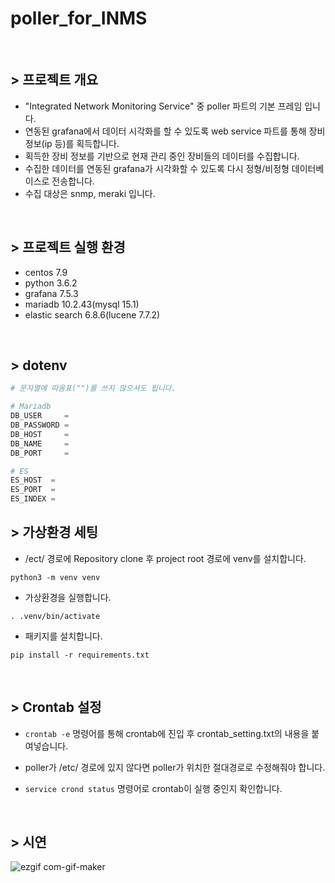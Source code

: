# poller_for_INMS

</br>

## > 프로젝트 개요

- "Integrated Network Monitoring Service" 중 poller 파트의 기본 프레임 입니다.
- 연동된 grafana에서 데이터 시각화를 할 수 있도록 web service 파트를 통해 장비정보(ip 등)를 획득합니다.
- 획득한 장비 정보를 기반으로 현재 관리 중인 장비들의 데이터를 수집합니다.
- 수집한 데이터를 연동된 grafana가 시각화할 수 있도록 다시 정형/비정형 데이터베이스로 전송합니다.
- 수집 대상은 snmp, meraki 입니다.

</br>

## > 프로젝트 실행 환경

- centos 7.9
- python 3.6.2
- grafana 7.5.3
- mariadb 10.2.43(mysql 15.1)
- elastic search 6.8.6(lucene 7.7.2)

</br>

## > dotenv

```py
# 문자열에 따옴표("")를 쓰지 않으셔도 됩니다.

# Mariadb
DB_USER     =
DB_PASSWORD =
DB_HOST     =
DB_NAME     =
DB_PORT     =

# ES
ES_HOST  =
ES_PORT  =
ES_INDEX =
```

## > 가상환경 세팅

- /ect/ 경로에 Repository clone 후 project root 경로에 venv를 설치합니다.

```terminal
python3 -m venv venv
```

- 가상환경을 실행합니다.

```
. .venv/bin/activate
```

- 패키지를 설치합니다.

```
pip install -r requirements.txt
```

</br>

## > Crontab 설정

- `crontab -e` 명령어를 통해 crontab에 진입 후 crontab_setting.txt의 내용을 붙여넣습니다.

- poller가 /etc/ 경로에 있지 않다면 poller가 위치한 절대경로로 수정해줘야 합니다.

- `service crond status` 명령어로 crontab이 실행 중인지 확인합니다.

</br>

## > 시연

![ezgif com-gif-maker](https://user-images.githubusercontent.com/89192083/165771234-e9ef5d44-3b62-4575-8058-c43ee1c57ff5.gif)
